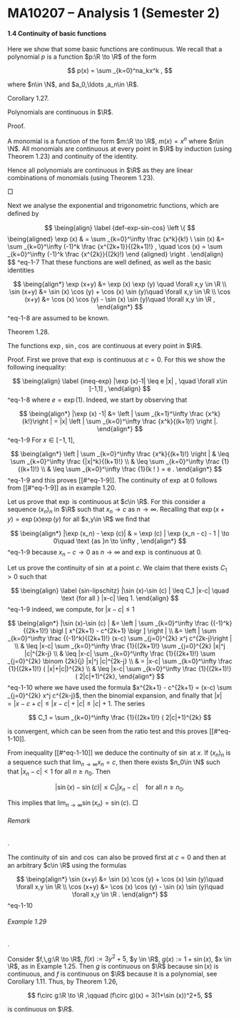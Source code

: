 MA10207 – Analysis 1 (Semester 2)
=================================

#### 1.4 Continuity of basic functions

Here we show that some basic functions are continuous. We recall that a polynomial $p$ is a function $p:\R \to \R$ of the form


$$
 p(x) = \sum _{k=0}^na_kx^k , 
$$

where $n\in \N$, and $a_0,\ldots ,a_n\in \R$.

Corollary 1.27. 

Polynomials are continuous in $\R$.

Proof.

A monomial is a function of the form $m:\R \to \R$, $m(x) = x^n$ where $n\in \N$. All monomials are continuous at every point in $\R$ by induction (using Theorem 1.23) and continuity of the identity.

Hence all polynomials are continuous in $\R$ as they are linear combinations of monomials (using Theorem 1.23).

 □

Next we analyse the exponential and trigonometric functions, which are deﬁned by



$$
 \being{align} \label {def-exp-sin-cos} \left \{ $$ \being{aligned} \exp (x) & = \sum _{k=0}^\infty \frac {x^k}{k!} \\ \sin (x) &= \sum _{k=0}^\infty (-1)^k \frac {x^{2k+1}}{(2k+1)!} , \quad \cos (x) = \sum _{k=0}^\infty (-1)^k \frac {x^{2k}}{(2k)!} \end {aligned} \right . \end{align} 
$$
^eq-1-7
 That these functions are well deﬁned, as well as the basic identities



$$
 \being{align*} \exp (x+y) &= \exp (x) \exp (y) \quad \forall x,y \in \R \\ \sin (x+y) &= \sin (x) \cos (y) + \cos (x) \sin (y)\quad \forall x,y \in \R \\ \cos (x+y) &= \cos (x) \cos (y) - \sin (x) \sin (y)\quad \forall x,y \in \R , \end{align*} 
$$
^eq-1-8
 are assumed to be known.

Theorem 1.28. 

The functions $\exp$, $\sin$, $\cos$ are continuous at every point in $\R$.

Proof. First we prove that $\exp$ is continuous at $c=0$. For this we show the following inequality:



$$
 \being{align} \label {ineq-exp} |\exp (x)-1| \leq e |x| , \quad \forall x\in [-1,1] , \end{align} 
$$
^eq-1-8
 where $e = \exp (1)$. Indeed, we start by observing that



$$
 \being{align*} |\exp (x) -1| &= \left | \sum _{k=1}^\infty \frac {x^k}{k!}\right | = |x| \left | \sum _{k=0}^\infty \frac {x^k}{(k+1)!} \right |. \end{align*} 
$$
^eq-1-9
 For $x\in [-1,1]$,



$$
 \being{align*} \left | \sum _{k=0}^\infty \frac {x^k}{(k+1)!} \right | & \leq \sum _{k=0}^\infty \frac {|x|^k}{(k+1)!} \\ & \leq \sum _{k=0}^\infty \frac {1}{(k+1)!} \\ & \leq \sum _{k=0}^\infty \frac {1}{k ! } = e . \end{align*} 
$$
^eq-1-9
 and this proves [[#^eq-1-9]]. The continuity of $\exp$ at $0$ follows from [[#^eq-1-9]] as in example 1.20.

Let us prove that $\exp$ is continuous at $c\in \R$. For this consider a sequence $(x_n)_n$ in $\R$ such that $x_n\to c$ as $n\to \infty$. Recalling that $\exp (x+y) = \exp (x) \exp (y)$ for all $x,y\in \R$ we ﬁnd that



$$
 \being{align*} |\exp (x_n) - \exp (c)| & = \exp (c) | \exp (x_n - c) - 1 | \to 0\quad \text {as }n \to \infty , \end{align*} 
$$
^eq-1-9
 because $x_n-c\to 0$ as $n \to \infty$ and $\exp$ is continuous at 0.

Let us prove the continuity of $\sin$ at a point $c$. We claim that there exists $C_1>0$ such that



$$
 \being{align} \label {sin-lipschitz} |\sin (x)-\sin (c) | \leq C_1 |x-c| \quad \text {for all } |x-c| \leq 1. \end{align} 
$$
^eq-1-9
 indeed, we compute, for $|x-c|\leq 1$



$$
 \being{align*} |\sin (x)-\sin (c) | &= \left | \sum _{k=0}^\infty \frac {(-1)^k}{(2k+1)!} \bigl [ x^{2k+1} - c^{2k+1} \bigr ] \right | \\ &= \left | \sum _{k=0}^\infty \frac {(-1)^k}{(2k+1)!} (x-c) \sum _{j=0}^{2k} x^j c^{2k-j}\right | \\ & \leq |x-c| \sum _{k=0}^\infty \frac {1}{(2k+1)!} \sum _{j=0}^{2k} |x|^j |c|^{2k-j} \\ & \leq |x-c| \sum _{k=0}^\infty \frac {1}{(2k+1)!} \sum _{j=0}^{2k} \binom {2k}{j} |x|^j |c|^{2k-j} \\ & = |x-c| \sum _{k=0}^\infty \frac {1}{(2k+1)!} ( |x|+|c|)^{2k} \\ & \leq |x-c| \sum _{k=0}^\infty \frac {1}{(2k+1)!} ( 2|c|+1)^{2k}, \end{align*} 
$$
^eq-1-10
 where we have used the formula $x^{2k+1} - c^{2k+1} = (x-c) \sum _{j=0}^{2k} x^j c^{2k-j}$, then the binomial expansion, and ﬁnally that $|x| = |x-c+c|\leq |x-c| +|c| \leq |c|+1$. The series


$$
 C_1 = \sum _{k=0}^\infty \frac {1}{(2k+1)!} ( 2|c|+1)^{2k} 
$$

is convergent, which can be seen from the ratio test and this proves [[#^eq-1-10]].

From inequality [[#^eq-1-10]] we deduce the continuity of $\sin$ at $x$. If $(x_n)_n$ is a sequence such that $\displaystyle \lim _{n\to \infty } x_n=c$, then there exists $n_0\in \N$ such that $|x_n-c|<1$ for all $n \geq n_0$. Then


$$
 |\sin (x)-\sin (c) | \leq C_1 |x_n-c| \quad \text {for all }n \geq n_0. 
$$

This implies that $\displaystyle \lim _{n\to \infty }\sin (x_n) = \sin (c)$.  □

###### Remark

. 

The continuity of $\sin$ and $\cos$ can also be proved ﬁrst at $c=0$ and then at an arbitrary $c\in \R$ using the formulas



$$
 \being{align*} \sin (x+y) &= \sin (x) \cos (y) + \cos (x) \sin (y)\quad \forall x,y \in \R \\ \cos (x+y) &= \cos (x) \cos (y) - \sin (x) \sin (y)\quad \forall x,y \in \R . \end{align*} 
$$
^eq-1-10


###### Example 1.29

. 

Consider $f,\,g:\R \to \R$, $f(x):=3y^2+5$, $y \in \R$, $g(x):=1+\sin (x)$, $x \in \R$, as in Example 1.25. Then $g$ is continuous on $\R$ because $\sin (x)$ is continuous, and $f$ is continuous on $\R$ because it is a polynomial, see Corollary 1.11. Thus, by Theorem 1.26,


$$
 f\circ g:\R \to \R ,\qquad (f\circ g)(x) = 3(1+\sin (x))^2+5, 
$$

is continuous on $\R$.